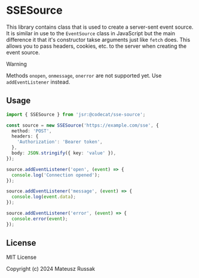 # SSESource

This library contains class that is used to create a server-sent event source. It is similar in use to the `EventSource` class in JavaScript but the main difference it that it's constructor takse arguments just like `fetch` does. This allows you to pass headers, cookies, etc. to the server when creating the event source.

> [!WARNING]
> Methods `onopen`, `onmessage`, `onerror` are not supported yet. Use `addEventListener` instead.

## Usage

```typescript
import { SSESource } from 'jsr:@codecat/sse-source';

const source = new SSESource('https://example.com/sse', {
  method: 'POST',
  headers: {
    'Authorization': 'Bearer token',
  },
  body: JSON.stringify({ key: 'value' }),
});

source.addEventListener('open', (event) => {
  console.log('Connection opened');
});

source.addEventListener('message', (event) => {
  console.log(event.data);
});

source.addEventListener('error', (event) => {
  console.error(event);
});
```

## License

MIT License

Copyright (c) 2024 Mateusz Russak
